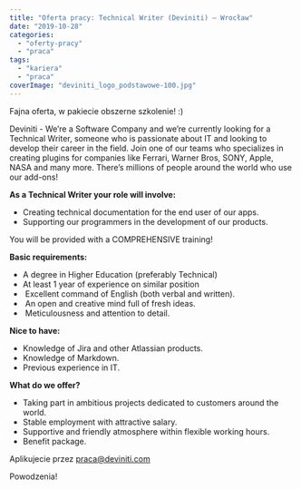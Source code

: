 ```yaml
---
title: "Oferta pracy: Technical Writer (Deviniti) – Wrocław"
date: "2019-10-28"
categories: 
  - "oferty-pracy"
  - "praca"
tags: 
  - "kariera"
  - "praca"
coverImage: "deviniti_logo_podstawowe-100.jpg"
---
```


Fajna oferta, w pakiecie obszerne szkolenie! :)

Deviniti - We’re a Software Company and we’re currently looking for a Technical Writer, someone who is passionate about IT and looking to develop their career in the field. Join one of our teams who specializes in creating plugins for companies like Ferrari, Warner Bros, SONY, Apple, NASA and many more. There’s millions of people around the world who use our add-ons!

  
**As a Technical Writer your role will involve:**

- Creating technical documentation for the end user of our apps.
- Supporting our programmers in the development of our products.

You will be provided with a COMPREHENSIVE training!

**Basic requirements:**

- A degree in Higher Education (preferably Technical)
- At least 1 year of experience on similar position
-  Excellent command of English (both verbal and written).
-  An open and creative mind full of fresh ideas.
-  Meticulousness and attention to detail.

**Nice to have:**

- Knowledge of Jira and other Atlassian products.
- Knowledge of Markdown.
- Previous experience in IT.

**What do we offer?**

- Taking part in ambitious projects dedicated to customers around the world.
- Stable employment with attractive salary.
- Supportive and friendly atmosphere within flexible working hours.
- Benefit package.

Aplikujecie przez [praca@deviniti.com](mailto:praca@deviniti.com)

Powodzenia!
